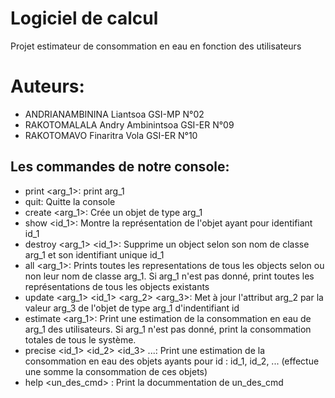 # Logiciel de calcul
Projet estimateur de consommation en eau en fonction des utilisateurs

# Auteurs:
- ANDRIANAMBININA Liantsoa 				GSI-MP	N°02
- RAKOTOMALALA Andry Ambinintsoa 		GSI-ER 	N°09
- RAKOTOMAVO Finaritra Vola				GSI-ER 	N°10

## Les commandes de notre console:
* print <arg_1>: print arg_1
* quit: Quitte la console
* create <arg_1>: Crée un objet de type arg_1
* show <id_1>: Montre la représentation de l'objet ayant pour identifiant id_1
* destroy <arg_1> <id_1>: Supprime un object selon son nom de classe arg_1 et son identifiant unique id_1
* all <arg_1>: Prints toutes les representations de tous les objects selon ou non leur nom de classe arg_1. Si arg_1 n'est pas donné, print toutes les représentations de tous les objects existants
* update <arg_1> <id_1> <arg_2> <arg_3>: Met à jour l'attribut arg_2 par la valeur arg_3 de l'objet de type arg_1 d'indentifiant id
* estimate <arg_1>: Print une estimation de la consommation en eau de arg_1 des utilisateurs. Si arg_1 n'est pas donné, print la consommation totales de tous le système.
* precise <id_1> <id_2> <id_3> ...: Print une estimation de la consommation en eau des objets ayants pour id : id_1, id_2, ... (effectue une somme la consommation de ces objets)
* help <un_des_cmd> : Print la docummentation de un_des_cmd